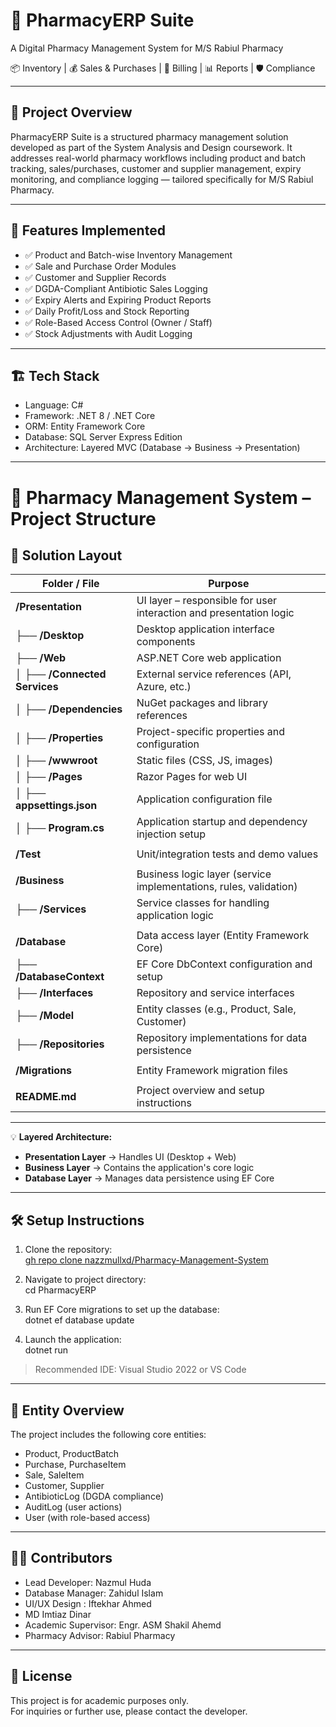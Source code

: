# 💊 PharmacyERP Suite  
A Digital Pharmacy Management System for M/S Rabiul Pharmacy  

📦 Inventory | 💰 Sales & Purchases | 🧾 Billing | 📊 Reports | 🛡️ Compliance

---

## 🧭 Project Overview

PharmacyERP Suite is a structured pharmacy management solution developed as part of the System Analysis and Design coursework. It addresses real-world pharmacy workflows including product and batch tracking, sales/purchases, customer and supplier management, expiry monitoring, and compliance logging — tailored specifically for M/S Rabiul Pharmacy.

---

## 🚀 Features Implemented

- ✅ Product and Batch-wise Inventory Management  
- ✅ Sale and Purchase Order Modules  
- ✅ Customer and Supplier Records  
- ✅ DGDA-Compliant Antibiotic Sales Logging  
- ✅ Expiry Alerts and Expiring Product Reports  
- ✅ Daily Profit/Loss and Stock Reporting  
- ✅ Role-Based Access Control (Owner / Staff)  
- ✅ Stock Adjustments with Audit Logging  

---

## 🏗️ Tech Stack

- Language: C#  
- Framework: .NET 8 / .NET Core  
- ORM: Entity Framework Core  
- Database: SQL Server Express Edition  
- Architecture: Layered MVC (Database -> Business -> Presentation)

---

# 🏥 Pharmacy Management System – Project Structure

## 📂 Solution Layout

| Folder / File                          | Purpose                                                                 |
|----------------------------------------|-------------------------------------------------------------------------|
| **/Presentation**                      | UI layer – responsible for user interaction and presentation logic     |
| ├── **/Desktop**                       | Desktop application interface components                               |
| ├── **/Web**                           | ASP.NET Core web application                                            |
| │   ├── **/Connected Services**        | External service references (API, Azure, etc.)                         |
| │   ├── **/Dependencies**              | NuGet packages and library references                                  |
| │   ├── **/Properties**                | Project-specific properties and configuration                          |
| │   ├── **/wwwroot**                   | Static files (CSS, JS, images)                                          |
| │   ├── **/Pages**                     | Razor Pages for web UI                                                  |
| │   ├── **appsettings.json**           | Application configuration file                                         |
| │   ├── **Program.cs**                 | Application startup and dependency injection setup                     |
|                                                                              |
| **/Test**                              | Unit/integration tests and demo values                                  |
|                                                                              |
| **/Business**                          | Business logic layer (service implementations, rules, validation)      |
| ├── **/Services**                      | Service classes for handling application logic                         |
|                                                                              |
| **/Database**                          | Data access layer (Entity Framework Core)                               |
| ├── **/DatabaseContext**               | EF Core DbContext configuration and setup                              |
| ├── **/Interfaces**                    | Repository and service interfaces                                      |
| ├── **/Model**                         | Entity classes (e.g., Product, Sale, Customer)                         |
| ├── **/Repositories**                  | Repository implementations for data persistence                       |
|                                                                              |
| **/Migrations**                        | Entity Framework migration files                                        |
|                                                                              |
| **README.md**                          | Project overview and setup instructions                                |

---
💡 **Layered Architecture:**
- **Presentation Layer** → Handles UI (Desktop + Web)
- **Business Layer** → Contains the application's core logic
- **Database Layer** → Manages data persistence using EF Core


---

## 🛠️ Setup Instructions

1. Clone the repository:  
  [gh repo clone nazzmullxd/Pharmacy-Management-System](https://github.com/nazzmullxd/Pharmacy-Management-System.git)
2. Navigate to project directory:  
   cd PharmacyERP

3. Run EF Core migrations to set up the database:  
   dotnet ef database update

4. Launch the application:  
   dotnet run

> Recommended IDE: Visual Studio 2022 or VS Code

---

## 🔐 Entity Overview

The project includes the following core entities:

- Product, ProductBatch  
- Purchase, PurchaseItem  
- Sale, SaleItem  
- Customer, Supplier  
- AntibioticLog (DGDA compliance)  
- AuditLog (user actions)  
- User (with role-based access)

---

## 🧑‍💻 Contributors

- Lead Developer: Nazmul Huda
- Database Manager: Zahidul Islam
- UI/UX Design : Iftekhar Ahmed
- MD Imtiaz Dinar
- Academic Supervisor: Engr. ASM Shakil Ahemd 
- Pharmacy Advisor: Rabiul Pharmacy  

---

## 📄 License

This project is for academic purposes only.  
For inquiries or further use, please contact the developer.
